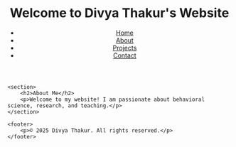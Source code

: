 <html lang="en">
<head>
    <meta charset="UTF-8">
    <meta name="viewport" content="width=device-width, initial-scale=1.0">
    <title>Divya Thakur</title>
    <link rel="stylesheet" href="style.css">
</head>
<body>
    <header>
        <h1>Welcome to Divya Thakur's Website</h1>
        <nav>
            <ul>
                <li><a href="index.html">Home</a></li>
                <li><a href="about.html">About</a></li>
                <li><a href="projects.html">Projects</a></li>
                <li><a href="contact.html">Contact</a></li>
            </ul>
        </nav>
    </header>

    <section>
        <h2>About Me</h2>
        <p>Welcome to my website! I am passionate about behavioral science, research, and teaching.</p>
    </section>

    <footer>
        <p>© 2025 Divya Thakur. All rights reserved.</p>
    </footer>
</body>
</html>

